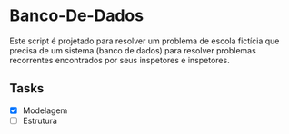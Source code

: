 # Banco-De-Dados

Este script é projetado para resolver um problema de escola fictícia que precisa de um sistema (banco de dados) para resolver problemas recorrentes encontrados por seus inspetores e inspetores.

## Tasks
- [X] Modelagem
- [ ] Estrutura
